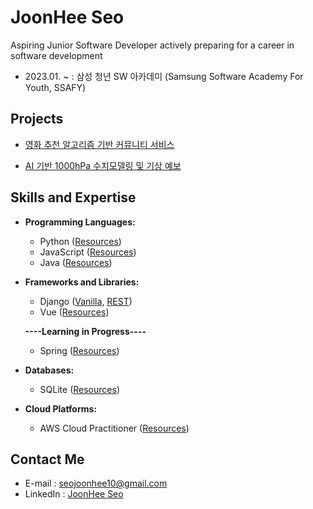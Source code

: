 
# JoonHee Seo
Aspiring Junior Software Developer actively preparing for a career in software development

- 2023.01. ~ : 삼성 청년 SW 아카데미 (Samsung Software Academy For Youth, SSAFY)


## Projects
- [영화 추천 알고리즘 기반 커뮤니티 서비스](https://github.com/JoonHeeSeo/Final_PJT)


- [AI 기반 1000hPa 수치모델링 및 기상 예보](https://github.com/JoonHeeSeo/AI_surface_weather_prediction)


## Skills and Expertise
- **Programming Languages:** 
  - Python ([Resources](https://github.com/JoonHeeSeo/WIL_Python))
  - JavaScript ([Resources](https://github.com/JoonHeeSeo/WIL_JavaScript))
   - Java ([Resources](https://github.com/JoonHeeSeo/WIL_Java))
 
- **Frameworks and Libraries:**
  - Django ([Vanilla](https://github.com/JoonHeeSeo/WIL_Django), [REST](https://github.com/JoonHeeSeo/WIL_Django_REST_Framework))
  - Vue ([Resources](https://github.com/JoonHeeSeo/WIL_Vue))

  **----Learning in Progress----**
   - Spring ([Resources](https://github.com/JoonHeeSeo/WIL_Spring))

- **Databases:**
  - SQLite ([Resources](https://github.com/JoonHeeSeo/WIL_Database))

- **Cloud Platforms:**
  - AWS Cloud Practitioner ([Resources](https://github.com/JoonHeeSeo/WIL_AWS))


## Contact Me
- E-mail : [seojoonhee10@gmail.com](mailto:seojoonhee10@gmail.com)
- LinkedIn : [JoonHee Seo](https://www.linkedin.com/in/joonhee-seo-82909027a/)

